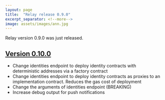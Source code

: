 ```yaml
---
layout: page
title:  "Relay release 0.9.0"
excerpt_separator: <!--more-->
image: assets/images/ann.jpg
---
```


Relay version 0.9.0 was just released.
<!--more-->
## [Version 0.10.0](https://github.com/trustlines-protocol/relay/releases/tag/0.9.0)

- Change identities endpoint to deploy identity contracts with deterministic addresses via a factory contract
- Change identities endpoint to deploy identity contracts as proxies to an implementation contract. Reduces the gas cost of deployment
- Change the arguments of identities endpoint (BREAKING)
- Increase debug output for push notifications
